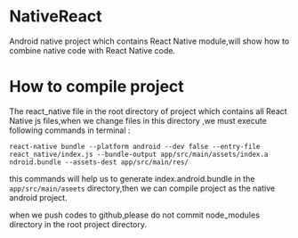 # NativeReact
Android native project which contains React Native module,will show how to combine native code with React Native code.

# How to compile project

The react_native file in the root directory of project which contains all React Native js files,when we change files in this directory ,we must execute following commands in terminal :

```
react-native bundle --platform android --dev false --entry-file react_native/index.js --bundle-output app/src/main/assets/index.a
ndroid.bundle --assets-dest app/src/main/res/
```
this commands will help us to generate index.android.bundle in the `app/src/main/aseets` directory,then we can compile project as the native android project.

when we push codes to github,please do not commit node_modules directory in the root project directory.
